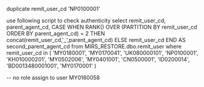 duplicate remit_user_cd
'NP0100001'

use following script to check authenticity
select remit_user_cd,
       parent_agent_cd,
       CASE
           WHEN  RANK() OVER (PARTITION BY remit_user_cd ORDER BY parent_agent_cd) = 2
               THEN concat(remit_user_cd,'_',parent_agent_cd)
           ELSE remit_user_cd
           END AS second_parent_agent_cd
from MIRS_RESTORE.dbo.remit_user
where remit_user_cd in (
                        'MY0180001',
                        'MY0170041',
                        'UK080000101',
                        'NP0100001',
                        'KH010000201',
                        'MY0502006',
                        'MY0401001',
                        'CN0500001',
                        'ID0200014',
                        'BD0013480001001',
                        'MY0170001'
    )



-- no role assign to user
MY0160058